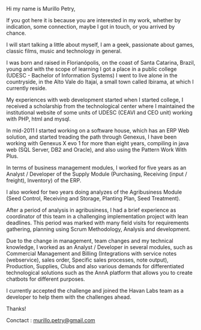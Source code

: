 

<!---
- 👋 Hi, I’m @mukasc
- 👀 I’m interested in ...
- 🌱 I’m currently learning ...
- 💞️ I’m looking to collaborate on ...
- 📫 How to reach me ...
mukasc/mukasc is a ✨ special ✨ repository because its `README.md` (this file) appears on your GitHub profile.
You can click the Preview link to take a look at your changes.
--->

Hi my name is Murillo Petry,

If you got here it is because you are interested in my work, whether by indication, some connection, maybe I got in touch, or you arrived by chance.

I will start talking a little about myself, I am a geek, passionate about games, classic films, music and technology in general.

I was born and raised in Florianópolis, on the coast of Santa Catarina, Brazil, young and with the scope of learning I got a place in a public 
college (UDESC - Bachelor of Information Systems) I went to live alone in the countryside, in the Alto Vale do Itajaí, a small town called Ibirama, 
at which I currently reside.

My experiences with web development started when I started college, I received a scholarship from the technological center where I maintained the 
institutional website of some units of UDESC (CEAVI and CEO unit) working with PHP, html and mysql.

In mid-2011 I started working on a software house, which has an ERP Web solution, and started treading the path through Genexus, I have been working 
with Genexus X evo 1 for more than eight years, compiling in java web (SQL Server, DB2 and Oracle), and also using the Pattern Work With Plus.

In terms of business management modules, I worked for five years as an Analyst / Developer of the Supply Module (Purchasing, Receiving (input / freight), 
Inventory) of the ERP.

I also worked for two years doing analyzes of the Agribusiness Module (Seed Control, Receiving and Storage, Planting Plan, Seed Treatment).

After a period of analysis in agribusiness, I had a brief experience as coordinator of this team in a challenging implementation project with lean deadlines. 
This period was marked with many field visits for requirements gathering, planning using Scrum Methodology, Analysis and development.

Due to the change in management, team changes and my technical knowledge, I worked as an Analyst / Developer in several modules, such as Commercial Management 
and Billing (Integrations with service notes (webservice), sales order, Specific sales processes, note output), Production, Supplies, Clubs and also various 
demands for differentiated technological solutions such as the AnnA platform that allows you to create chatbots for different purposes.

I currently accepted the challenge and joined the Havan Labs team as a developer to help them with the challenges ahead.

Thanks!

Conctact : murillo.petry@gmail.com
